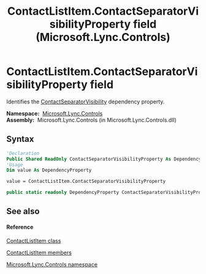 ﻿---
title: ContactListItem.ContactSeparatorVisibilityProperty field (Microsoft.Lync.Controls)
TOCTitle: ContactSeparatorVisibilityProperty field
ms:assetid: F:Microsoft.Lync.Controls.ContactListItem.ContactSeparatorVisibilityProperty_DI_3_UC_OCS14MrefLyncWPF
ms:mtpsurl: https://msdn.microsoft.com/en-us/library/microsoft.lync.controls.contactlistitem.contactseparatorvisibilityproperty_di_3_uc_ocs14mreflyncwpf(v=office.15)
ms:contentKeyID: 48599116
ms.date: 07/28/2014
mtps_version: v=office.15
f1_keywords:
- Microsoft.Lync.Controls.ContactListItem.ContactSeparatorVisibilityProperty
dev_langs:
- CSharp
- JScript
- VB
- other
---

# ContactListItem.ContactSeparatorVisibilityProperty field

Identifies the [ContactSeparatorVisibility](contactlistitem-contactseparatorvisibility-property-microsoft-lync-controls_1.md) dependency property.

**Namespace:**  [Microsoft.Lync.Controls](microsoft-lync-controls-namespace_1.md)  
**Assembly:**  Microsoft.Lync.Controls (in Microsoft.Lync.Controls.dll)

## Syntax

``` vb
'Declaration
Public Shared ReadOnly ContactSeparatorVisibilityProperty As DependencyProperty
'Usage
Dim value As DependencyProperty

value = ContactListItem.ContactSeparatorVisibilityProperty
```

``` csharp
public static readonly DependencyProperty ContactSeparatorVisibilityProperty
```

## See also

#### Reference

[ContactListItem class](contactlistitem-class-microsoft-lync-controls_1.md)

[ContactListItem members](contactlistitem-members-microsoft-lync-controls_1.md)

[Microsoft.Lync.Controls namespace](microsoft-lync-controls-namespace_1.md)

